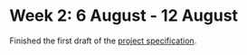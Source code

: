 Week 2: 6 August - 12 August
============================

Finished the first draft of the [project specification](https://docs.google.com/document/d/15yl8zSpSZzpil6OJnHORtdzYVrqcexo1DLuXVLG4eys/edit?usp=sharing).